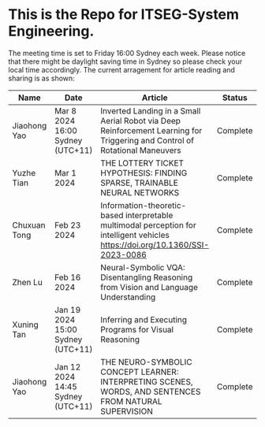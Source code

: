 # This is the Repo for ITSEG-System Engineering.

The meeting time is set to Friday 16:00 Sydney each week. 
Please notice that there might be daylight saving time in Sydney so please check your local time accordingly.
The current arragement for article reading and sharing is as shown:

| Name      | Date | Article| Status|
| ----------- | ----------- |----------- | ----------- |
| Jiaohong Yao | Mar 8 2024 16:00 Sydney (UTC+11) | Inverted Landing in a Small Aerial Robot via Deep Reinforcement Learning for Triggering and Control of Rotational Maneuvers| Complete |
| Yuzhe Tian | Mar 1 2024 | THE LOTTERY TICKET HYPOTHESIS: FINDING SPARSE, TRAINABLE NEURAL NETWORKS | Complete |
| Chuxuan Tong | Feb 23 2024 | Information-theoretic-based interpretable multimodal perception for intelligent vehicles https://doi.org/10.1360/SSI-2023-0086 | Complete |
| Zhen Lu | Feb 16 2024 | Neural-Symbolic VQA: Disentangling Reasoning from Vision and Language Understanding | Complete |
| Xuning Tan | Jan 19 2024 15:00 Sydney (UTC+11) | Inferring and Executing Programs for Visual Reasoning | Complete |
| Jiaohong Yao | Jan 12 2024 14:45 Sydney (UTC+11) | THE NEURO-SYMBOLIC CONCEPT LEARNER: INTERPRETING SCENES, WORDS, AND SENTENCES FROM NATURAL SUPERVISION| Complete |
